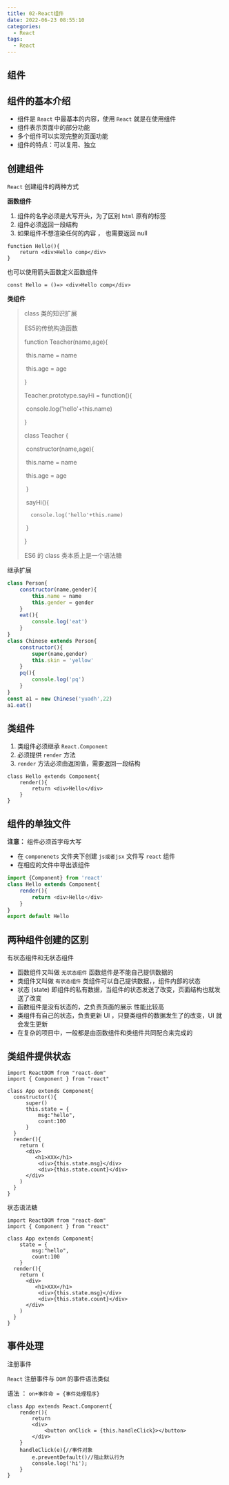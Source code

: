 ```yaml
---
title: 02-React组件
date: 2022-06-23 08:55:10
categories:
  - React
tags:
  - React
---
```


## 组件

## 组件的基本介绍

- 组件是 `React` 中最基本的内容，使用 `React` 就是在使用组件
- 组件表示页面中的部分功能
- 多个组件可以实现完整的页面功能
- 组件的特点：可以复用、独立



## 创建组件

`React` 创建组件的两种方式

**函数组件**

1. 组件的名字必须是大写开头，为了区别 `html` 原有的标签
2. 组件必须返回一段结构
3. 如果组件不想渲染任何的内容 ， 也需要返回 null 

```react
function Hello(){
    return <div>Hello comp</div>
}
```

也可以使用箭头函数定义函数组件

```react
const Hello = ()=> <div>Hello comp</div>
```



**类组件**

> class 类的知识扩展
>
> ES5的传统构造函数
>
> function Teacher(name,age){
>
> ​	this.name = name
>
> ​	this.age = age
>
> }
>
> Teacher.prototype.sayHi = function(){
>
> ​	console.log('hello'+this.name)
>
> }
>
> class Teacher {
>
> ​	constructor(name,age){
>
> ​		this.name = name
>
> ​		this.age = age
>
> ​	}
>
> ​	sayHi(){
>
>  		console.log('hello'+this.name)
>
> ​	}
>
> }
>
> ES6 的 class 类本质上是一个语法糖

继承扩展

```js
class Person{
    constructor(name,gender){
        this.name = name
        this.gender = gender
    }
    eat(){
        console.log('eat')
    }
}
class Chinese extends Person{
    constructor(){
        super(name,gender)
    	this.skin = 'yellow'
    }
    pq(){
        console.log('pq')
    }
}
const a1 = new Chinese('yuadh',22)
a1.eat()
```



## 类组件

1. 类组件必须继承 `React.Component`
2. 必须提供 `render` 方法
3. `render` 方法必须由返回值，需要返回一段结构

```react
class Hello extends Component{
    render(){
        return <div>Hello</div>
    }
}
```





## 组件的单独文件

**注意：** 组件必须首字母大写

- 在 `componenets` 文件夹下创建 `js或者jsx` 文件写 `react` 组件
- 在相应的文件中导出该组件 

```js
import {Component} from 'react' 
class Hello extends Component{
    render(){
        return <div>Hello</div>
    }
}
export default Hello
```

## 两种组件创建的区别

有状态组件和无状态组件

- 函数组件又叫做 `无状态组件` 函数组件是不能自己提供数据的
- 类组件又叫做 `有状态组件` 类组件可以自己提供数据，，组件内部的状态
- 状态 (state) 即组件的私有数据，当组件的状态发送了改变，页面结构也就发送了改变
- 函数组件是没有状态的，之负责页面的展示 性能比较高
- 类组件有自己的状态，负责更新 UI ，只要类组件的数据发生了的改变，UI 就会发生更新
- 在复杂的项目中，一般都是由函数组件和类组件共同配合来完成的



## 类组件提供状态

```react
import ReactDOM from "react-dom"
import { Component } from "react"

class App extends Component{
  constructor(){
      super()
      this.state = {
          msg:"hello",
          count:100
      }
  }
  render(){
    return (
      <div>
         <h1>XXX</h1>
          <div>{this.state.msg}</div>
          <div>{this.state.count}</div>
      </div>
    )
  } 
}
```

状态语法糖

```react
import ReactDOM from "react-dom"
import { Component } from "react"

class App extends Component{
	state = {
        msg:"hello",
        count:100
    }
  render(){
    return (
      <div>
         <h1>XXX</h1>
          <div>{this.state.msg}</div>
          <div>{this.state.count}</div>
      </div>
    )
  } 
}
```



## 事件处理

注册事件 

`React` 注册事件与 `DOM` 的事件语法类似

语法 ： `on+事件命 = {事件处理程序}`

```react
class App extends React.Component{
    render(){
        return 
        <div>
        	<button onClick = {this.handleClick}></button>	
        </div>
    }
    handleClick(e){//事件对象
        e.preventDefault()//阻止默认行为
        console.log('hi');
    }
}
```























